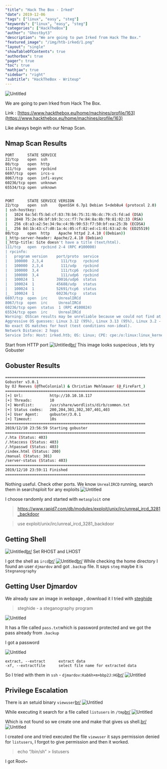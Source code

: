 ```yaml
---
"title": "Hack The Box - Irked"
"date": 2019-12-06
"tags": ["linux", "easy", "steg"]
"keywords": ["linux", "easy", "steg"]
"categories": ["HackTheBox"]
"author": "Ghostbyt3"
"description": "We are going to pwn Irked from Hack The Box."
"featured_image": "/img/htb-irked/1.png"
"layout": "single"
"showTableOfContents": true
"authorbox": true
"pager": true
"toc": true
"mathjax": true
"sidebar": "right"
"subtitle": "HackTheBox - Writeup"
---
```



![Untitled](/img/htb-irked/1.png)

We are going to pwn Irked from Hack The Box.

Link : [https://www.hackthebox.eu/home/machines/profile/163](https://www.hackthebox.eu/home/machines/profile/163)


Like always begin with our Nmap Scan.

## Nmap Scan Results

```bash
PORT      STATE SERVICE
22/tcp    open  ssh
80/tcp    open  http
111/tcp   open  rpcbind
6697/tcp  open  ircs-u
8067/tcp  open  infi-async
60236/tcp open  unknown
65534/tcp open  unknown


PORT      STATE SERVICE VERSION
22/tcp    open  ssh     OpenSSH 6.7p1 Debian 5+deb8u4 (protocol 2.0)
| ssh-hostkey: 
|   1024 6a:5d:f5:bd:cf:83:78:b6:75:31:9b:dc:79:c5:fd:ad (DSA)
|   2048 75:2e:66:bf:b9:3c:cc:f7:7e:84:8a:8b:f0:81:02:33 (RSA)
|   256 c8:a3:a2:5e:34:9a:c4:9b:90:53:f7:50:bf:ea:25:3b (ECDSA)
|_  256 8d:1b:43:c7:d0:1a:4c:05:cf:82:ed:c1:01:63:a2:0c (ED25519)
80/tcp    open  http    Apache httpd 2.4.10 ((Debian))
|_http-server-header: Apache/2.4.10 (Debian)
|_http-title: Site doesn't have a title (text/html).
111/tcp   open  rpcbind 2-4 (RPC #100000)
| rpcinfo: 
|   program version    port/proto  service
|   100000  2,3,4        111/tcp   rpcbind
|   100000  2,3,4        111/udp   rpcbind
|   100000  3,4          111/tcp6  rpcbind
|   100000  3,4          111/udp6  rpcbind
|   100024  1          39016/udp6  status
|   100024  1          45688/udp   status
|   100024  1          52691/tcp6  status
|_  100024  1          60236/tcp   status
6697/tcp  open  irc     UnrealIRCd
8067/tcp  open  irc     UnrealIRCd
60236/tcp open  status  1 (RPC #100024)
65534/tcp open  irc     UnrealIRCd
Warning: OSScan results may be unreliable because we could not find at least 1 open and 1 closed port
Aggressive OS guesses: Linux 3.12 (95%), Linux 3.13 (95%), Linux 3.2 - 4.9 (95%), Linux 3.8 - 3.11 (95%), Linux 4.8 (95%), Linux 4.4 (95%), Linux 3.16 (95%), Linux 3.18 (95%), Linux 4.2 (95%), ASUS RT-N56U WAP (Linux 3.4) (95%)
No exact OS matches for host (test conditions non-ideal).
Network Distance: 2 hops
Service Info: Host: irked.htb; OS: Linux; CPE: cpe:/o:linux:linux_kernel
```

Start from HTTP port 
![Untitled](/img/htb-irked/2.png)[br/](br/)
This image looks suspecious , lets try Gobuster

## Gobuster Results

```bash
===============================================================
Gobuster v3.0.1
by OJ Reeves (@TheColonial) & Christian Mehlmauer (@_FireFart_)
===============================================================
[+] Url:            http://10.10.10.117
[+] Threads:        10
[+] Wordlist:       /usr/share/wordlists/dirb/common.txt
[+] Status codes:   200,204,301,302,307,401,403
[+] User Agent:     gobuster/3.0.1
[+] Timeout:        10s
===============================================================
2019/12/10 23:56:59 Starting gobuster
===============================================================
/.hta (Status: 403)
/.htaccess (Status: 403)
/.htpasswd (Status: 403)
/index.html (Status: 200)
/manual (Status: 301)
/server-status (Status: 403)
===============================================================
2019/12/10 23:59:11 Finished
===============================================================
```

Nothing useful. Check other ports.
We know ``UnrealIRCD`` running, search them in searchsploit for any exploits
![Untitled](/img/htb-irked/3.png)

I choose randomly and started with ``metasploit`` one

>https://www.rapid7.com/db/modules/exploit/unix/irc/unreal_ircd_3281_backdoor

>use exploit/unix/irc/unreal_ircd_3281_backdoor

## Getting Shell

![Untitled](/img/htb-irked/4.png)[br/](br/)
Set RHOST and LHOST

I got the shell as ``ircd``[br/](br/)
![Untitled](/img/htb-irked/5.png)[br/](br/)
While checking the home directory I found an user ``djmardov`` and got ``.backup`` file. 
It says ``steg`` maybe it is ``Stegnanography``

## Getting User Djmardov

We already saw an image in webpage , download it
I tried with [steghide](https://github.com/StefanoDeVuono/steghide)

>steghide - a steganography program

![Untitled](/img/htb-irked/6.png)

It has a file called ``pass.txt``which is password protected and we got the pass already from ``.backup``

I got a password

![Untitled](/img/htb-irked/7.png)

```
extract, --extract      extract data
-xf, --extractfile      select file name for extracted data
```

So I tried with them in ``ssh`` - ``djmardov:Kab6h+m+bbp2J:HG``[br/](br/)
![Untitled](/img/htb-irked/8.png)


## Privilege Escalation

There is an setuid binary ``viewuser``[br/](br/)
![Untitled](/img/htb-irked/9.png)

While executing it search for a file called ``listusers`` in ``/tmp``[br/](br/)
![Untitled](/img/htb-irked/10.png)

Which is not found so we create one and make that gives us shell.[br/](br/)
![Untitled](/img/htb-irked/11.png)

I created one and tried executed the file ``viewuser`` it says permission denied for ``listusers``, I forgot to give permission and then it worked.
> echo “/bin/sh” > listusers

I got Root~



